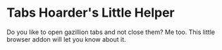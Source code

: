 # Tabs Hoarder's Little Helper

Do you like to open gazillion tabs and not close them? Me too. This little browser addon will let you know about it.
